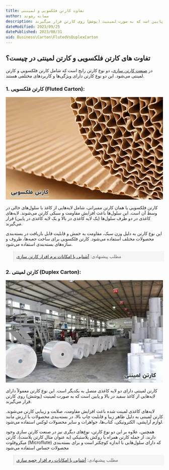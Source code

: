 ```yaml
---
title: تفاوت کارتن فلکسویی و لمینتی
author: سمانه رشوند  
description: کارتن فلکسویی یا همان کارتن ممبرانی، شامل لایه‌هایی از کاغذ با سلول‌های خالی در وسط آن است. کارتن لمینتی دارای لایه‌هایی از کاغذ سفید در بالا و پایین است که به صورت لمینیت (پوشش) روی کارتن قرار می‌گیرند
dateModified: 2023/09/25
datePublished: 2023/08/31
uid: Business\Carton\FlutedVsDuplexCarton
---
```


## تفاوت های کارتن فلکسویی و کارتن لمینتی در چیست؟

در <a href="https://www.hooshkar.com/Wiki/Business/CartonIndustry" target="_blank">صنعت کارتن سازی</a>، دو نوع کارتن رایج است که شامل کارتن فلکسویی و کارتن لمینتی می‌شود. این دو نوع کارتن دارای ویژگی‌ها و کاربردهای مختلفی هستند. 

### 1. کارتن فلکسویی (Fluted Carton):

![کارتن فلکسویی (Fluted Carton)](./Images/FlutedCarton.webp)

کارتن فلکسویی یا همان کارتن ممبرانی، شامل لایه‌هایی از کاغذ با سلول‌های خالی در وسط آن است. این سلول‌ها باعث افزایش مقاومت و سبکی کارتن می‌شوند. 
لایه‌های کاغذی در دو طرف سلول‌ها (یک لایه کاغذی در بالا و یک لایه کاغذی در پایین) قرار می‌گیرند. 

این نوع کارتن به دلیل وزن سبک، مقاومت به خمش و قابلیت قابل بازیافت در بسته‌بندی محصولات مختلف استفاده می‌شود. کارتن فلکسویی برای ساخت جعبه‌ها، ظروف و سازه‌های بسته‌بندی استفاده می‌شود.

<blockquote style="background-color:#f5f5f5; padding:0.5rem">
مطلب پیشنهادی: <a href="https://www.hooshkar.com/Software/PrintingAndPackaging/Package/Carton" target="_blank"> آشنایی با امکانات نرم افزار کارتن سازی
</a></blockquote>

### 2. کارتن لمینتی (Duplex Carton):

![کارتن لمینتی (Duplex Carton)](./Images/DuplexCarton.webp)

کارتن لمینتی دارای دو لایه کاغذی متصل به یکدیگر است. این نوع کارتن معمولاً دارای لایه‌هایی از کاغذ سفید در بالا و پایین است که به صورت لمینیت (پوشش) روی کارتن قرار می‌گیرند. 

لایه‌های کاغذی لمینت شده باعث افزایش مقاومت، صلابت و زیبایی کارتن می‌شوند. کارتن لمینتی به دلیل ظاهر زیبا و قابلیت چاپ بالا، در بسته‌بندی محصولات با ارزش مانند لوازم آرایشی، الکترونیکی، کتاب‌ها، جواهرات و سایر محصولات لوکس استفاده می‌شود.

همچنین، علاوه بر این دو نوع کارتن، نوع‌های دیگری نیز در صنعت کارتن سازی وجود دارند، از جمله کارتن همراه با روکش پلاستیکی (به عنوان مثال کارتن پلاست)، کارتن میکروفلوت (Microflute) که دارای سلول‌هایی با اندازه کوچکتر است و برای بسته‌بندی محصولات حساس استفاده می‌شود

<blockquote style="background-color:#f5f5f5; padding:0.5rem">
مطلب پیشنهادی: <a href="https://www.hooshkar.com/Software/PrintingAndPackaging/Package/Box" target="_blank"> آشنایی با امکانات رم افزار جعبه سازی
</a></blockquote>
